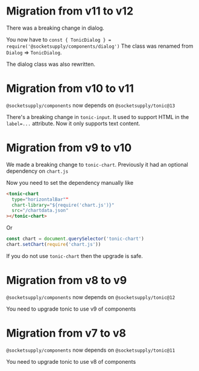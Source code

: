 # Migration from v11 to v12

There was a breaking change in dialog.

You now have to `const { TonicDialog } = require('@socketsupply/components/dialog')`
The class was renamed from `Dialog` => `TonicDialog`.

The dialog class was also rewritten.

# Migration from v10 to v11

`@socketsupply/components` now depends on `@socketsupply/tonic@13`

There's a breaking change in `tonic-input`. It used to support
HTML in the `label=...` attribute. Now it only supports text
content.

# Migration from v9 to v10

We made a breaking change to `tonic-chart`. Previously it had
an optional dependency on `chart.js`

Now you need to set the dependency manually like

```html
<tonic-chart
  type="horizontalBar""
  chart-library="${require('chart.js')}"
  src="/chartdata.json"
></tonic-chart>
```

Or

```js
const chart = document.querySelector('tonic-chart')
chart.setChart(require('chart.js'))
```

If you do not use `tonic-chart` then the upgrade is safe.

# Migration from v8 to v9

`@socketsupply/components` now depends on `@socketsupply/tonic@12`

You need to upgrade tonic to use v9 of components

# Migration from v7 to v8

`@socketsupply/components` now depends on `@socketsupply/tonic@11`

You need to upgrade tonic to use v8 of components
